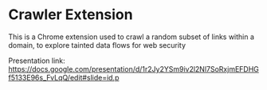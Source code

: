 # Crawler Extension
This is a Chrome extension used to crawl a random subset of links within a domain, to explore tainted data flows for web security

Presentation link: https://docs.google.com/presentation/d/1r2Jy2YSm9iv2l2Nl7SoRxjmEFDHGf5133E96s_FvLqQ/edit#slide=id.p